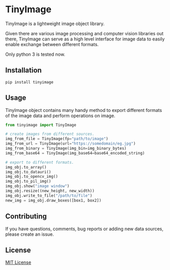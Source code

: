 # TinyImage

TinyImage is a lightweight image object library.

Given there are various image processing and computer vision libraries out there, TinyImage can serve as a high level interface for image data
to easily enable exchange between different formats.

Only python 3 is tested now.

## Installation

```
pip install tinyimage
```

## Usage

TinyImage object contains many handy method to export different formats of the image data and perform operations on image.

```python
from tinyimage import TinyImage

# create images from different sources.
img_from_file = TinyImage(fp="path/to/image")
img_from_url = TinyImage(url="https://somedomain/eg.jpg")
img_from_binary = TinyImage(img_bin=img_binary_bytes)
img_from_base64 = TinyImage(img_base64=base64_encoded_string)

# export to different formats.
img_obj.to_array()
img_obj.to_datauri()
img_obj.to_opencv_img()
img_obj.to_pil_img()
img_obj.show("image window")
img_obj.resize((new_height, new_width))
img_obj.write_to_file("/path/to/file")
new_img = img_obj.draw_boxes([box1, box2])
```

## Contributing

If you have questions, comments, bug reports or adding new data sources, please create an issue.

## License

[MIT License](./LICENSE)